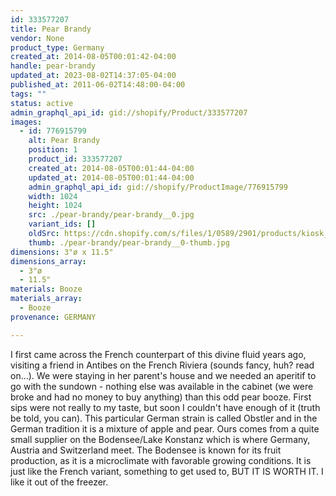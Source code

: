 ```yaml
---
id: 333577207
title: Pear Brandy
vendor: None
product_type: Germany
created_at: 2014-08-05T00:01:42-04:00
handle: pear-brandy
updated_at: 2023-08-02T14:37:05-04:00
published_at: 2011-06-02T14:48:00-04:00
tags: ""
status: active
admin_graphql_api_id: gid://shopify/Product/333577207
images:
  - id: 776915799
    alt: Pear Brandy
    position: 1
    product_id: 333577207
    created_at: 2014-08-05T00:01:44-04:00
    updated_at: 2014-08-05T00:01:44-04:00
    admin_graphql_api_id: gid://shopify/ProductImage/776915799
    width: 1024
    height: 1024
    src: ./pear-brandy/pear-brandy__0.jpg
    variant_ids: []
    oldSrc: https://cdn.shopify.com/s/files/1/0589/2901/products/kiosk_pearbrandy.tif.jpeg?v=1407211304
    thumb: ./pear-brandy/pear-brandy__0-thumb.jpg
dimensions: 3"ø x 11.5"
dimensions_array:
  - 3"ø
  - 11.5"
materials: Booze
materials_array:
  - Booze
provenance: GERMANY

---
```


I first came across the French counterpart of this divine fluid years ago, visiting a friend in Antibes on the French Riviera (sounds fancy, huh? read on...). We were staying in her parent's house and we needed an aperitif to go with the sundown - nothing else was available in the cabinet (we were broke and had no money to buy anything) than this odd pear booze. First sips were not really to my taste, but soon I couldn't have enough of it (truth be told, you can). This particular German strain is called Obstler and in the German tradition it is a mixture of apple and pear. Ours comes from a quite small supplier on the Bodensee/Lake Konstanz which is where Germany, Austria and Switzerland meet. The Bodensee is known for its fruit production, as it is a microclimate with favorable growing conditions. It is just like the French variant, something to get used to, BUT IT IS WORTH IT. I like it out of the freezer.